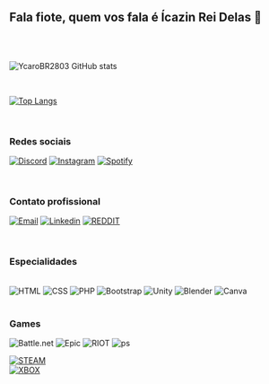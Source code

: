 

## Fala fiote, quem vos fala é Ícazin Rei Delas 👑

<br>
<br>

![YcaroBR2803 GitHub stats](https://github-readme-stats.vercel.app/api?username=YcaroBR2803&show_icons=true&theme=dark)

<br>

[![Top Langs](https://github-readme-stats.vercel.app/api/top-langs/?username=YcaroBR2803)](https://github.com/YcaroBR2803/github-readme-stats)
 

<br>


### Redes sociais

[![Discord](https://img.shields.io/badge/Discord-7289DA?style=for-the-badge&logo=discord&logoColor=white)](discord.com/store/YcaroBR2803#2754)
[![Instagram](https://img.shields.io/badge/Instagram-E4405F?style=for-the-badge&logo=instagram&logoColor=white)](https://www.instagram.com/icaro_cochillo/)
[![Spotify](https://img.shields.io/badge/Spotify-1ED760?&style=for-the-badge&logo=spotify&logoColor=white)](https://open.spotify.com/user/3155gxrphdkfei3brqq4cywyahme)

<br>


### Contato profissional
[![Email](https://img.shields.io/badge/Gmail-D14836?style=for-the-badge&logo=gmail&logoColor=white)](https://mail.google.com/mail/u/0/#inbox?compose=GTvVlcRwQnppCMTRGpMCcvztqXqMLNlXZsdCTVPGNjfzfnnmSxXHpddBLhdZStwWVdKhPnFhmCwhL)
[![Linkedin](https://img.shields.io/badge/LinkedIn-0077B5?style=for-the-badge&logo=linkedin&logoColor=white)](https://www.linkedin.com/in/ícaro-fernandes-592b65264/)
[![REDDIT](https://img.shields.io/badge/Reddit-FF4500?style=for-the-badge&logo=reddit&logoColor=white)](https://www.reddit.com/user/Key-Map5186)


<br>

### Especialidades

<div style="display: inline_block"><br/> 

<img alt="HTML" src="https://img.shields.io/badge/HTML-239120?style=for-the-badge&logo=html5&logoColor=white" />
<img alt="CSS" src= "https://img.shields.io/badge/CSS-239120?&style=for-the-badge&logo=css3&logoColor=white">
<img alt="PHP" src= "https://img.shields.io/badge/PHP-777BB4?style=for-the-badge&logo=php&logoColor=white">
<img alt="Bootstrap" src= "https://img.shields.io/badge/Bootstrap-563D7C?style=for-the-badge&logo=bootstrap&logoColor=white">
<img alt="Unity" src= "https://img.shields.io/badge/Unity-100000?style=for-the-badge&logo=unity&logoColor=white">
<img alt="Blender" src= "https://img.shields.io/badge/blender-%23F5792A.svg?style=for-the-badge&logo=blender&logoColor=white">
<img alt="Canva" src= "https://img.shields.io/badge/Canva-%2300C4CC.svg?&style=for-the-badge&logo=Canva&logoColor=white">

</div>




<br>

### Games


<img alt="Battle.net" src="https://img.shields.io/badge/Battle.net-000?style=for-the-badge&logo=battle.net&logoColor=148EFF">
<img alt="Epic" src="https://img.shields.io/badge/Epic%20Games-313131?style=for-the-badge&logo=Epic%20Games&logoColor=white">
<img alt="RIOT" src="https://img.shields.io/badge/Riot_Games-D32936?style=for-the-badge&logo=riot-games&logoColor=white">
<img alt="ps" src="https://img.shields.io/badge/PlayStation-003791?style=for-the-badge&logo=playstation&logoColor=white">

[![STEAM](https://img.shields.io/badge/Steam-000000?style=for-the-badge&logo=steam&logoColor=white)](https://steamcommunity.com/profiles/76561199192793442/)
<br>
[![XBOX](https://img.shields.io/badge/Xbox-107C10?style=for-the-badge&logo=xbox&logoColor=white)](https://account.xbox.com/pt-BR/Profile?xr=mebarnav&csrf=HvPqkh01zMQVOP0P04zzZ3jcbckfgSCzj-AgQJdye_Rt8BTYysI-FnU2OrlrEo1-UKpALaLA0-_dliuJ3jaJYsqOxwE1&wa=wsignin1.0)







